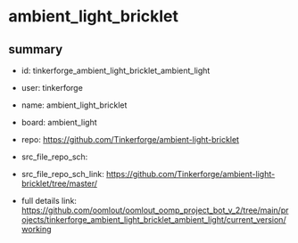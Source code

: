# ambient_light_bricklet
 
## summary 
* id: tinkerforge_ambient_light_bricklet_ambient_light
* user: tinkerforge
* name: ambient_light_bricklet
* board: ambient_light
* repo: https://github.com/Tinkerforge/ambient-light-bricklet



* src_file_repo_sch: 
* src_file_repo_sch_link: https://github.com/Tinkerforge/ambient-light-bricklet/tree/master/
* full details link: https://github.com/oomlout/oomlout_oomp_project_bot_v_2/tree/main/projects/tinkerforge_ambient_light_bricklet_ambient_light/current_version/working  







